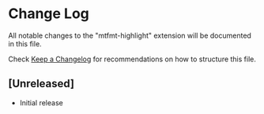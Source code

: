 # Change Log

All notable changes to the "mtfmt-highlight" extension will be documented in this file.

Check [Keep a Changelog](http://keepachangelog.com/) for recommendations on how to structure this file.

## [Unreleased]

- Initial release